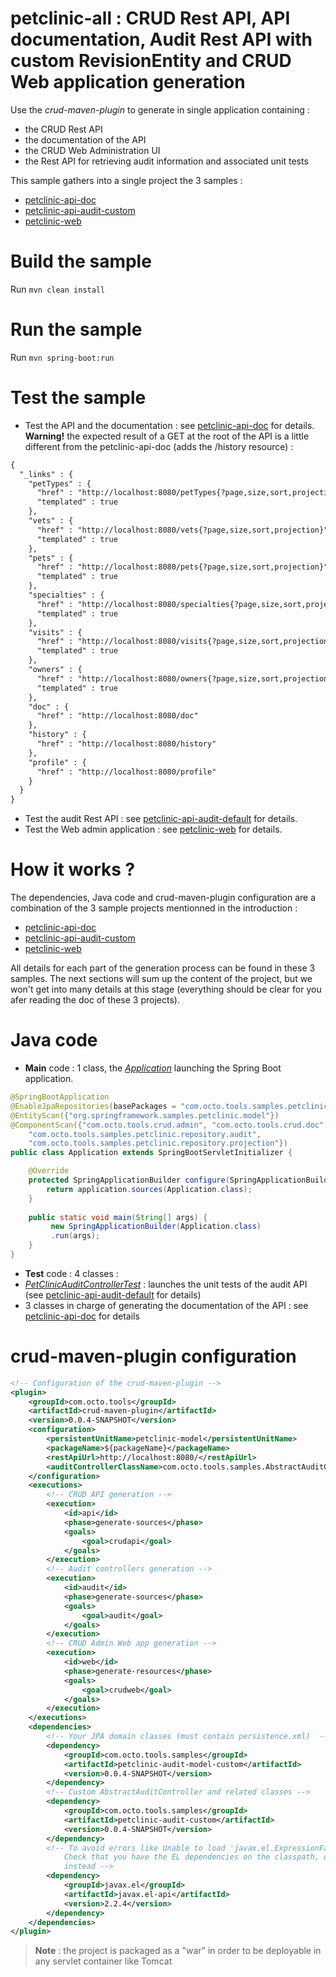 # petclinic-all : CRUD Rest API, API documentation, Audit Rest API with custom RevisionEntity and CRUD Web application generation

Use the *crud-maven-plugin* to generate in single application containing :

* the CRUD Rest API
* the documentation of the API
* the CRUD Web Administration UI
* the Rest API for retrieving audit information and associated unit tests

This sample gathers into a single project the 3 samples :

* [petclinic-api-doc](../petclinic-api-doc)
* [petclinic-api-audit-custom](../petclinic-api-audit-custom)
* [petclinic-web](../petclinic-web)

Build the sample
================
Run ``mvn clean install``

Run the sample
==============
Run ``mvn spring-boot:run``

Test the sample
=============
* Test the API and the documentation : see [petclinic-api-doc](../petclinic-api-doc/README.md#test-the-sample) for details. **Warning!** the expected result of a GET at the root of the API is a little different from the petclinic-api-doc (adds the /history resource) :
```xml
{
  "_links" : {
    "petTypes" : {
      "href" : "http://localhost:8080/petTypes{?page,size,sort,projection}",
      "templated" : true
    },
    "vets" : {
      "href" : "http://localhost:8080/vets{?page,size,sort,projection}",
      "templated" : true
    },
    "pets" : {
      "href" : "http://localhost:8080/pets{?page,size,sort,projection}",
      "templated" : true
    },
    "specialties" : {
      "href" : "http://localhost:8080/specialties{?page,size,sort,projection}",
      "templated" : true
    },
    "visits" : {
      "href" : "http://localhost:8080/visits{?page,size,sort,projection}",
      "templated" : true
    },
    "owners" : {
      "href" : "http://localhost:8080/owners{?page,size,sort,projection}",
      "templated" : true
    },
    "doc" : {
      "href" : "http://localhost:8080/doc"
    },
    "history" : {
      "href" : "http://localhost:8080/history"
    },
    "profile" : {
      "href" : "http://localhost:8080/profile"
    }
  }
}
```

* Test the audit Rest API : see [petclinic-api-audit-default](../petclinic-api-audit-default/README.md#test-the-sample) for details.
* Test the Web admin application : see [petclinic-web](../petclinic-web/README.md#test-the-web-application) for details.

How it works ?
============

The dependencies, Java code and crud-maven-plugin configuration are a combination of the 3 sample projects mentionned in the introduction :

* [petclinic-api-doc](../petclinic-api-doc/README.md#how-it-works-)
* [petclinic-api-audit-custom](../petclinic-api-audit-custom/README.md#how-it-works-)
* [petclinic-web](../petclinic-web/README.md#how-it-works-)

All details for each part of the generation process can be found in these 3 samples. The next sections will sum up the content of the project, but we won't get into many details at this stage (everything should be clear for you afer reading the doc of these 3 projects). 

Java code
========

* **Main** code : 1 class, the [*Application*](src/main/java/com/octo/tools/samples/petclinic/Application.java) launching the Spring Boot application.
```java
@SpringBootApplication
@EnableJpaRepositories(basePackages = "com.octo.tools.samples.petclinic.repository")
@EntityScan({"org.springframework.samples.petclinic.model"})	
@ComponentScan({"com.octo.tools.crud.admin", "com.octo.tools.crud.doc", "com.octo.tools.audit", 
	"com.octo.tools.samples.petclinic.repository.audit", 
	"com.octo.tools.samples.petclinic.repository.projection"})	
public class Application extends SpringBootServletInitializer {

	@Override
	protected SpringApplicationBuilder configure(SpringApplicationBuilder application) {		
		return application.sources(Application.class);
	}
	
	public static void main(String[] args) {
		 new SpringApplicationBuilder(Application.class)         
         .run(args);
	}
}
```

* **Test** code : 4 classes :
 * [*PetClinicAuditControllerTest*](src\test\java\com\octo\tools\samples\petclinic\PetClinicAuditControllerTest.java) : launches the unit tests of the audit API (see  [petclinic-api-audit-default](../petclinic-api-audit-default/README.md#java-code) for details)
 * 3 classes in charge of generating the documentation of the API : see  [petclinic-api-doc](../petclinic-api-doc/README.md#java-code) for details

crud-maven-plugin configuration
===========================
```xml
<!-- Configuration of the crud-maven-plugin -->
<plugin>
	<groupId>com.octo.tools</groupId>
	<artifactId>crud-maven-plugin</artifactId>
	<version>0.0.4-SNAPSHOT</version>
	<configuration>
		<persistentUnitName>petclinic-model</persistentUnitName>
		<packageName>${packageName}</packageName>
		<restApiUrl>http://localhost:8080/</restApiUrl>		
		<auditControllerClassName>com.octo.tools.samples.AbstractAuditController</auditControllerClassName>
	</configuration>
	<executions>						
		<!-- CRUD API generation -->
		<execution>
			<id>api</id>
			<phase>generate-sources</phase>
			<goals>
				<goal>crudapi</goal>
			</goals>
		</execution>
		<!-- Audit controllers generation -->
		<execution>
			<id>audit</id>
			<phase>generate-sources</phase>
			<goals>
			    <goal>audit</goal>
			</goals>
		</execution>	
		<!-- CRUD Admin Web app generation -->
		<execution>
			<id>web</id>
			<phase>generate-resources</phase>
			<goals>
				<goal>crudweb</goal>
			</goals>
		</execution>
	</executions>
	<dependencies>
		<!-- Your JPA domain classes (must contain persistence.xml)  -->
		<dependency>
			<groupId>com.octo.tools.samples</groupId>
			<artifactId>petclinic-audit-model-custom</artifactId>
			<version>0.0.4-SNAPSHOT</version>
		</dependency>
		<!-- Custom AbstractAuditController and related classes -->
		<dependency>
			<groupId>com.octo.tools.samples</groupId>
			<artifactId>petclinic-audit-custom</artifactId>
			<version>0.0.4-SNAPSHOT</version>
		</dependency>						
		<!-- To avoid errors like Unable to load 'javax.el.ExpressionFactory'. 
			Check that you have the EL dependencies on the classpath, or use ParameterMessageInterpolator 
			instead -->
		<dependency>
			<groupId>javax.el</groupId>
			<artifactId>javax.el-api</artifactId>
			<version>2.2.4</version>
		</dependency>
	</dependencies>
</plugin>
```


> **Note** : the project is packaged as a "war" in order to be deployable in any servlet container like Tomcat

